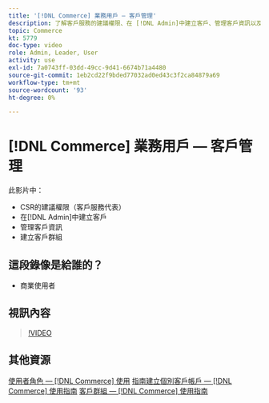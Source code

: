 ```yaml
---
title: '[!DNL Commerce] 業務用戶 — 客戶管理'
description: 了解客戶服務的建議權限、在 [!DNL Admin]中建立客戶、管理客戶資訊以及建立客戶群組。
topic: Commerce
kt: 5779
doc-type: video
role: Admin, Leader, User
activity: use
exl-id: 7a0743ff-03dd-49cc-9d41-6674b71a4480
source-git-commit: 1eb2cd22f9bded77032ad0ed43c3f2ca84879a69
workflow-type: tm+mt
source-wordcount: '93'
ht-degree: 0%

---
```


# [!DNL Commerce] 業務用戶 — 客戶管理

此影片中：

- CSR的建議權限（客戶服務代表）
- 在[!DNL Admin]中建立客戶
- 管理客戶資訊
- 建立客戶群組

## 這段錄像是給誰的？

- 商業使用者

## 視訊內容

>[!VIDEO](https://video.tv.adobe.com/v/36189?quality=12&learn=on)

## 其他資源

[使用者角色 —  [!DNL Commerce] 使用](https://docs.magento.com/user-guide/system/permissions-user-roles.html)
[指南建立個別客戶帳戶 —  [!DNL Commerce] 使用指南](https://docs.magento.com/user-guide/customers/account-create.html)
[客戶群組 —  [!DNL Commerce] 使用指南](https://docs.magento.com/user-guide/customers/customer-groups.html)
